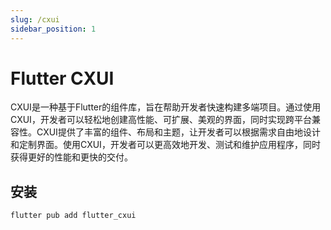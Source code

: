 ```yaml
---
slug: /cxui
sidebar_position: 1
---
```


# Flutter CXUI

CXUI是一种基于Flutter的组件库，旨在帮助开发者快速构建多端项目。通过使用CXUI，开发者可以轻松地创建高性能、可扩展、美观的界面，同时实现跨平台兼容性。CXUI提供了丰富的组件、布局和主题，让开发者可以根据需求自由地设计和定制界面。使用CXUI，开发者可以更高效地开发、测试和维护应用程序，同时获得更好的性能和更快的交付。

## 安装

```dart
flutter pub add flutter_cxui
```
